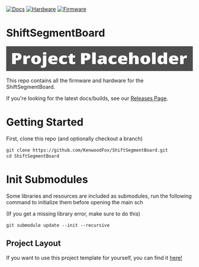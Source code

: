 [![Docs](https://github.com/KenwoodFox/ShiftSegmentBoard/actions/workflows/docs_workflow.yml/badge.svg)](https://github.com/KenwoodFox/ShiftSegmentBoard/actions/workflows/docs_workflow.yml)
[![Hardware](https://github.com/KenwoodFox/ShiftSegmentBoard/actions/workflows/hardware_workflow.yml/badge.svg)](https://github.com/KenwoodFox/ShiftSegmentBoard/actions/workflows/hardware_workflow.yml)
[![Firmware](https://github.com/KenwoodFox/ShiftSegmentBoard/actions/workflows/firmware_workflow.yml/badge.svg)](https://github.com/KenwoodFox/ShiftSegmentBoard/actions/workflows/firmware_workflow.yml)


# ShiftSegmentBoard

![Banner](Static/Banner.png)

This repo contains all the firmware and hardware for the ShiftSegmentBoard.

If you're looking for the latest docs/builds, see our [Releases Page](https://github.com/KenwoodFox/ShiftSegmentBoard/releases).

# Getting Started

First, clone this repo (and optionally checkout a branch)

```shell
git clone https://github.com/KenwoodFox/ShiftSegmentBoard.git
cd ShiftSegmentBoard
```

# Init Submodules

Some libraries and resources are included as submodules, run the following
command to initialize them before opening the main sch

(If you get a missing library error, make sure to do this)

```shell
git submodule update --init --recursive
```


## Project Layout

If you want to use this project template for yourself, you can find it [here!](https://github.com/KenwoodFox/Project-Template)

